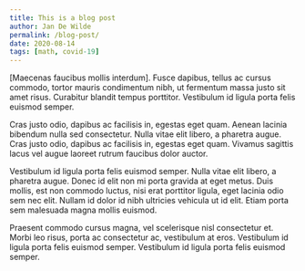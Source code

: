 ```yaml
---
title: This is a blog post
author: Jan De Wilde
permalink: /blog-post/
date: 2020-08-14
tags: [math, covid-19]
---
```

 
[Maecenas faucibus mollis interdum]. Fusce dapibus, tellus ac cursus commodo, tortor mauris condimentum nibh, ut fermentum massa justo sit amet risus. Curabitur blandit tempus porttitor. Vestibulum id ligula porta felis euismod semper.

Cras justo odio, dapibus ac facilisis in, egestas eget quam. Aenean lacinia bibendum nulla sed consectetur. Nulla vitae elit libero, a pharetra augue. Cras justo odio, dapibus ac facilisis in, egestas eget quam. Vivamus sagittis lacus vel augue laoreet rutrum faucibus dolor auctor.

Vestibulum id ligula porta felis euismod semper. Nulla vitae elit libero, a pharetra augue. Donec id elit non mi porta gravida at eget metus. Duis mollis, est non commodo luctus, nisi erat porttitor ligula, eget lacinia odio sem nec elit. Nullam id dolor id nibh ultricies vehicula ut id elit. Etiam porta sem malesuada magna mollis euismod.

Praesent commodo cursus magna, vel scelerisque nisl consectetur et. Morbi leo risus, porta ac consectetur ac, vestibulum at eros. Vestibulum id ligula porta felis euismod semper. Vestibulum id ligula porta felis euismod semper.